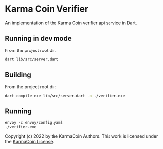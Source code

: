 # Karma Coin Verifier
An implementation of the Karma Coin verifier api service in Dart.

## Running in dev mode
From the project root dir:
```bash
dart lib/src/server.dart
```

## Building 
From the project root dir:
```bash
dart compile exe lib/src/server.dart -o ./verifier.exe
```

## Running
```
envoy -c envoy/config.yaml
./verifier.exe
```

Copyright (c) 2022 by the KarmaCoin Authors. This work is licensed under the [KarmaCoin License](https://github.com/karma-coin/.github/blob/main/LICENSE).
